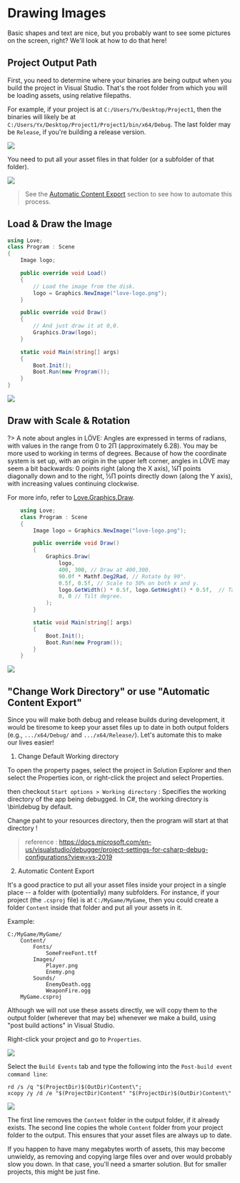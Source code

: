 # Drawing Images

Basic shapes and text are nice, but you probably want to see some pictures on the screen, right? We'll look at how to do that here!

## Project Output Path

First, you need to determine where your binaries are being output when you build the project in Visual Studio. That's the root folder from which you will be loading assets, using relative filepaths.

For example, if your project is at `C:/Users/Yx/Desktop/Project1`, then the binaries will likely be at `C:/Users/Yx/Desktop/Project1/Project1/bin/x64/Debug`. The last folder may be `Release`, if you're building a release version.

![](img/04-where.png)

You need to put all your asset files in that folder (or a subfolder of that folder).

![](img/04-run-path.png)

> See the [Automatic Content Export](#automatic-content-export) section to see how to automate this process.

## Load & Draw the Image

```C#
using Love;
class Program : Scene
{
    Image logo;

    public override void Load()
    {
        // Load the image from the disk.
        logo = Graphics.NewImage("love-logo.png");
    }

    public override void Draw()
    {
        // And just draw it at 0,0.
        Graphics.Draw(logo);
    }

    static void Main(string[] args)
    {
        Boot.Init();
        Boot.Run(new Program());
    }
}
```

![](img/04-img.png)

## Draw with Scale & Rotation

?> A note about angles in LÖVE: Angles are expressed in terms of radians, with values in the range from 0 to 2Π (approximately 6.28). You may be more used to working in terms of degrees. Because of how the coordinate system is set up, with an origin in the upper left corner, angles in LÖVE may seem a bit backwards: 0 points right (along the X axis), ¼Π points diagonally down and to the right, ½Π points directly down (along the Y axis), with increasing values continuing clockwise.

For more info, refer to [Love.Graphics.Draw](/module/Love.Graphics#lovegraphicsdrawlovedrawablesystemsinglesystemsinglesystemsinglesystemsinglesystemsinglesystemsinglesystemsinglesystemsinglesystemsingle).

```C#
    using Love;
    class Program : Scene
    {
        Image logo = Graphics.NewImage("love-logo.png");

        public override void Draw()
        {
            Graphics.Draw(
                logo,
                400, 300, // Draw at 400,300.
                90.0f * Mathf.Deg2Rad, // Rotate by 90°.
                0.5f, 0.5f, // Scale to 50% on both x and y.
                logo.GetWidth() * 0.5f, logo.GetHeight() * 0.5f,  // Take the image center as an anchor.
                0, 0 // Tilt degree.
            );
        }

        static void Main(string[] args)
        {
            Boot.Init();
            Boot.Run(new Program());
        }
    }
```
![](img/04-img-rotation2.png)

## "Change Work Directory" or use "Automatic Content Export"
Since you will make both debug and release builds during development, it would be tiresome to keep your asset files up to date in both output folders (e.g., `.../x64/Debug/` and `.../x64/Release/`). Let's automate this to make our lives easier!

1. Change Default Working directory

To open the property pages, select the project in Solution Explorer and then select the Properties icon, or right-click the project and select Properties.

then checkout `Start options > Working directory` : Specifies the working directory of the app being debugged. In C#, the working directory is \bin\debug by default.

Change paht to your resources directory, then the program will start at that directory !

> reference : https://docs.microsoft.com/en-us/visualstudio/debugger/project-settings-for-csharp-debug-configurations?view=vs-2019

2. Automatic Content Export


It's a good practice to put all your asset files inside your project in a single place -- a folder with (potentially) many subfolders. For instance, if your project (the `.csproj` file) is at `C:/MyGame/MyGame`, then you could create a folder `Content` inside that folder and put all your assets in it.

Example:

```
C:/MyGame/MyGame/
    Content/
        Fonts/
            SomeFreeFont.ttf
        Images/
            Player.png
            Enemy.png
        Sounds/
            EnemyDeath.ogg
            WeaponFire.ogg
    MyGame.csproj
```

Although we will not use these assets directly, we will copy them to the output folder (wherever that may be) whenever we make a build, using "post build actions" in Visual Studio.

Right-click your project and go to `Properties`.

![](img/04-automatic-content-export-00.png)

Select the `Build Events` tab and type the following into the `Post-build event command line`:

```
rd /s /q "$(ProjectDir)$(OutDir)Content\";
xcopy /y /d /e "$(ProjectDir)Content" "$(ProjectDir)$(OutDir)Content\"
```

![](img/04-automatic-content-export-01.png)

The first line removes the `Content` folder in the output folder, if it already exists. The second line copies the whole `Content` folder from your project folder to the output. This ensures that your asset files are always up to date.

If you happen to have many megabytes worth of assets, this may become unwieldy, as removing and copying large files over and over would probably slow you down. In that case, you'll need a smarter solution. But for smaller projects, this might be just fine.

<!---
If your project is at `C:/LoveProjects/MyGame`, then the binaries will likely be at `C:/LoveProjects/MyGame/MyGame/bin/x64/Debug`. The last folder may be `Release`, if you're building a release version.
--->